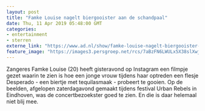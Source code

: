 ```yaml
---
layout: post
title: "Famke Louise nagelt biergooister aan de schandpaal"
date: Thu, 11 Apr 2019 05:48:00 GMT
categories: 
- entertainment 
- sterren 
externe_link: "https://www.ad.nl/show/famke-louise-nagelt-biergooister-aan-de-schandpaal~a4260be6/"
feature_image: "https://images3.persgroep.net/rcs/7aBzFN6LWULx5X38slXwjF_OFqM/diocontent/135143603/_fitwidth/400/?appId=21791a8992982cd8da851550a453bd7f&quality=0.7"
---
```


Zangeres Famke Louise (20) heeft gisteravond op Instagram een filmpje gezet waarin te zien is hoe een jonge vrouw tijdens haar optreden een flesje Desperado - een biertje met tequilasmaak - probeert te gooien. Op de beelden, afgelopen zaterdagavond gemaakt tijdens festival Urban Rebels in Eindhoven, was de concertbezoekster goed te zien. En die is daar helemaal niet blij mee.
